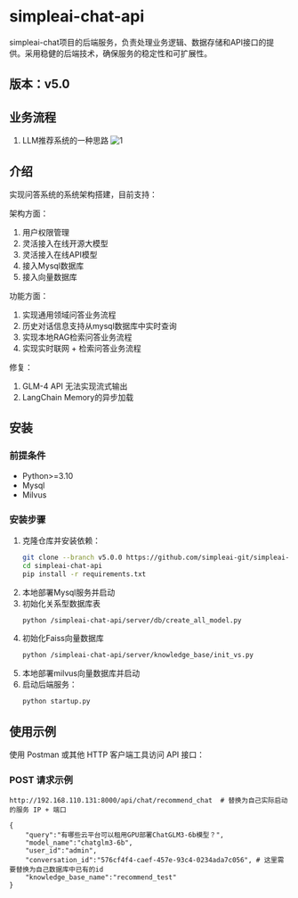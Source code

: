 # simpleai-chat-api
simpleai-chat项目的后端服务，负责处理业务逻辑、数据存储和API接口的提供。采用稳健的后端技术，确保服务的稳定性和可扩展性。

## 版本：v5.0

## 业务流程

1. LLM推荐系统的一种思路
![1](https://muyu001.oss-cn-beijing.aliyuncs.com/img/123.png)



## 介绍

实现问答系统的系统架构搭建，目前支持：

架构方面：
1. 用户权限管理
2. 灵活接入在线开源大模型
3. 灵活接入在线API模型
4. 接入Mysql数据库
5. 接入向量数据库

功能方面：

1. 实现通用领域问答业务流程
2. 历史对话信息支持从mysql数据库中实时查询
3. 实现本地RAG检索问答业务流程
4. 实现实时联网 + 检索问答业务流程

修复：
1. GLM-4 API 无法实现流式输出
2. LangChain Memory的异步加载

## 安装

### 前提条件

- Python>=3.10
- Mysql
- Milvus

### 安装步骤

1. 克隆仓库并安装依赖：
    ```bash
    git clone --branch v5.0.0 https://github.com/simpleai-git/simpleai-chat-api.git
    cd simpleai-chat-api
    pip install -r requirements.txt
    ```
2. 本地部署Mysql服务并启动
3. 初始化关系型数据库表
    ```bash
    python /simpleai-chat-api/server/db/create_all_model.py
    ```
4. 初始化Faiss向量数据库
    ```bash
    python /simpleai-chat-api/server/knowledge_base/init_vs.py
    ```
5. 本地部署milvus向量数据库并启动
6. 启动后端服务：
    ```bash
    python startup.py
    ```
## 使用示例

使用 Postman 或其他 HTTP 客户端工具访问 API 接口：

### POST 请求示例

```http
http://192.168.110.131:8000/api/chat/recommend_chat  # 替换为自己实际启动的服务 IP + 端口

{
    "query":"有哪些云平台可以租用GPU部署ChatGLM3-6b模型？",
    "model_name":"chatglm3-6b",
    "user_id":"admin",
    "conversation_id":"576cf4f4-caef-457e-93c4-0234ada7c056", # 这里需要替换为自己数据库中已有的id
    "knowledge_base_name":"recommend_test"
}
```